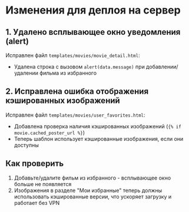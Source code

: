 # Изменения для деплоя на сервер

## 1. Удалено всплывающее окно уведомления (alert)
Исправлен файл `templates/movies/movie_detail.html`:
- Удалена строка с вызовом `alert(data.message)` при добавлении/удалении фильма из избранного

## 2. Исправлена ошибка отображения кэшированных изображений
Исправлен файл `templates/movies/user_favorites.html`:
- Добавлена проверка наличия кэшированных изображений (`{% if movie.cached_poster_url %}`)
- Теперь шаблон использует кэшированные изображения, если они доступны

## Как проверить
1. Добавьте/удалите фильм из избранного - всплывающее окно больше не появляется
2. Изображения в разделе "Мои избранные" теперь должны использовать кэшированные версии, что ускоряет загрузку и работает без VPN 